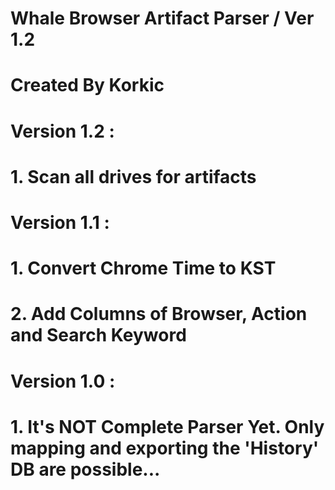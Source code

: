 # Whale Browser Artifact Parser / Ver 1.2
# Created By Korkic

# Version 1.2 :
# 1. Scan all drives for artifacts

# Version 1.1 :
# 1. Convert Chrome Time to KST
# 2. Add Columns of Browser, Action and Search Keyword

# Version 1.0 :
# 1. It's NOT Complete Parser Yet. Only mapping and exporting the 'History' DB are possible...
